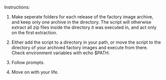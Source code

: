 Instructions:

1. Make seperate folders for each release of the factory image archive, and keep only one archive in the directory. The script will otherwise extract all zip files inside the directory it was executed in, and act only on the first extraction.

2. Either add the script to a directory in your path, or move the script to the directory of your archived factory images and execute from there. Check environment variables with echo $PATH.

3. Follow prompts.

4. Move on with your life.

